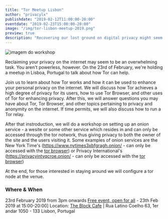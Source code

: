 ```yaml
---
title: "Tor Meetup Lisbon"
author: "privacylx"
publishdate: "2019-02-12T11:00:00-20:00"
eventdate: "2019-02-23T15:00:00-20:00"
image: "/img/tor-lisbon-meetup-2019.png"
preview: true
description: "Recovering our lost ground on digital privacy might seem like an overwhelming taks, but in fact it is not as hard. In this workshop, we will explore and explain how to can help us in that as well as have a gathering of people interested in these topics"
---
```


![imagem do workshop](/img/tor-lisbon-meetup-2019.png)

Reclaiming your privacy on the internet may seem to be an overwhelming task. You aren't powerless, however. On the 23rd of February, we're holding a meetup in Lisboa, Portugal to talk about how Tor can help.

Join us to learn about how Tor works and how it can be used to enhance your personal privacy on the internet. We will discuss how Tor achieves a high degree of privacy for its users, how to use Tor Browser, and other uses of Tor for enhancing privacy. After this, we will answer questions you may have about Tor, Tor Browser, and other topics pertaining to privacy and anonymity on the internet. If time permits, we will also discuss how to run a Tor relay.

After that instroduction, we will do a workshop on setting up an onion service - a wesite or some other service which resides in and can only be accessed through the tor notwork, thus giving privacy to both the owner of the site and the users visiting it. Some examples of onion services are the New York Time's (https://www.nytimes3xbfgragh.onion/ - can only be accessed with the [tor browser](https://torproject.org)) or Privacy International's (https://privacyintyqcroe.onion/ - can only be accessed with the [tor browser](https://torproject.org))


At the end, for those interested in staying around we will configure a tor node at the venue.

### Where & When
23rd February 2019 from 3pm onwards
[Free event, open for all](https://www.meetup.com/Social-at-The-Block-Cafe/) - 23th Feb 2019 at 15:00-20:00]
Location: [The Block Cafe](http://theblock.cafe/) |  Rua Latino Coelho 63, 1er andar 1050 - 133 Lisbon, Portugal



